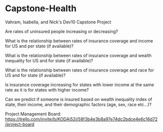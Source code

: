 # Capstone-Health
Vahram, Isabella, and Nick's Dev10 Capstone Project

Are rates of uninsured people increasing or decreasing?

What is the relationship between rates of insurance coverage and income for US and per state (if available)?

What is the relationship between rates of insurance coverage and wealth inequality for US and for state (if available)?

What is the relationship between rates of insurance coverage and race for US and for state (if available)?

Is insurance coverage increasing for states with lower income at the same rate as it is for states with higher income?

Can we predict if someone is insured based on wealth inequality index of state, their income, and their demographic factors (age, sex, race etc...)?

Project Management Board: https://trello.com/invite/b/KODAi52j/58f3b4e3b8a97e74dc2bdce4e6c16d72/project-board
